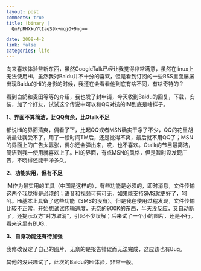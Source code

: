 ```yaml
--- 
layout: post
comments: true
title: !binary |
  QmFpRHXkuYtIaeS9k+mqjO+9ng==

date: 2008-4-2
link: false
categories: life
---
```

<p>向来喜欢体验些新东西，虽然GoogleTalk已经让我觉得非常满意，虽然在linux上无法使用Hi，虽然我对Baidu并不十分的喜欢，但是看到订阅的一些RSS里面屡屡出现Baidu的Hi的身影的时候，我还在会看看他到底有啥不同，有啥奇特的？</p>
<p>看到白鸽和麦田等等的介绍，我也发了封申请，今天收到Baidu的回复，下载，安装，加了个好友，试试这个传说中可以和QQ对抗的IM到底是啥样子。</p>
<p><strong>1、界面不算简洁，比QQ有余，比Gtalk不足</strong></p>
<p>都说Hi的界面清爽，偶看了下，比起QQ或者MSN确实干净了不少，QQ的花里胡哨最让我受不了，用了一段时间TM后，还是觉得不爽，最后就不用QQ了；MSN的界面上的广告太嚣张，偶尔还会弹出来，哎，也不喜欢。Gtalk的节目最简洁，简洁到我一使用就喜欢上了。Hi的界面，有点MSN的风格，但是暂时没发现广告，不晓得还能干净多久。</p>
<p><strong>2、功能实用，但有不足</strong></p>
<p>IM作为最实用的工具（中国是这样的），有些功能是必须的，即时消息，文件传输这两个我觉得是必须的；语音和视频可有可无，如果能支持SMS就更好了，呵呵。Hi基本上具备了这些功能（SMS的没有）。但是我在使用过程发现，文件传输比较不正常，开始想试试传输速度，无奈的900K的东西，半天没反应，又自动断了，还提示双方&ldquo;对方取消&rdquo;，引起不少误解；后来试了一个小的图片，还是不行。看来这里有BUG..</p>
<p><strong>3、自身功能还有待加强</strong></p>
<p>我修改设定了自己的图片，无奈的是报告错误而无法完成，这应该也有Bug。</p>
<p>其他的没兴趣试了，此次的Baidu的Hi体验，非常一般。</p>
